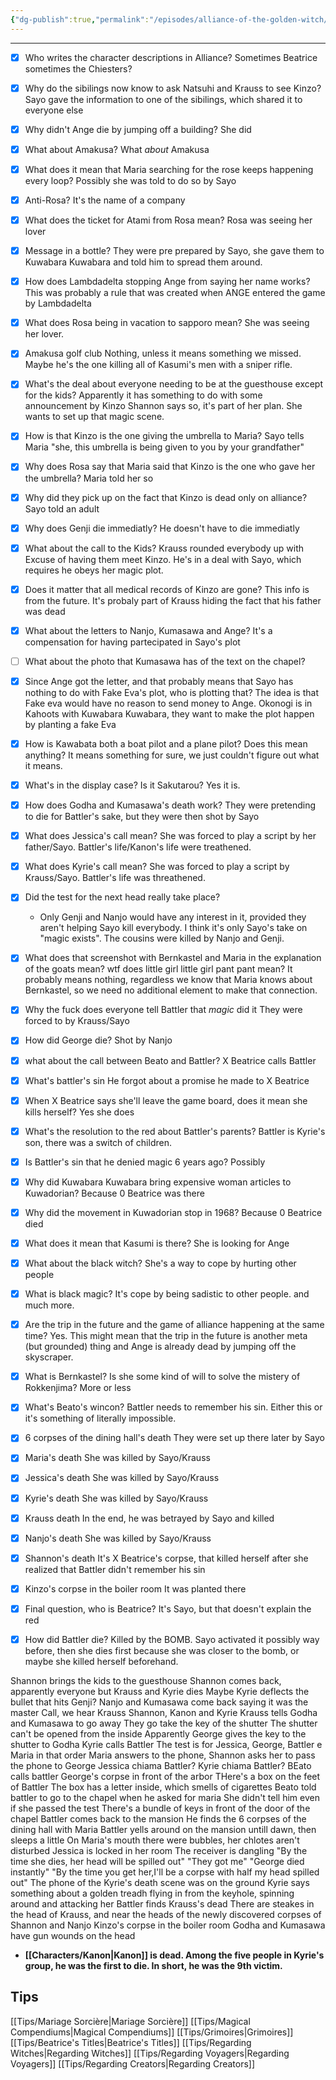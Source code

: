 ```yaml
---
{"dg-publish":true,"permalink":"/episodes/alliance-of-the-golden-witch/","created":"2025-02-27T17:44:11.764+01:00","updated":"2025-03-18T20:10:38.769+01:00"}
---
```



---

- [x] Who writes the character descriptions in Alliance?
Sometimes Beatrice sometimes the Chiesters?
- [x] Why do the sibilings now know to ask Natsuhi and Krauss to see Kinzo?
Sayo gave the information to one of the sibilings, which shared it to everyone else
- [x] Why didn't Ange die by jumping off a building?
She did
- [x] What about Amakusa?
What *about* Amakusa
- [x] What does it mean that Maria searching for the rose keeps happening every loop?
Possibly she was told to do so by Sayo
- [x] Anti-Rosa?
It's the name of a company
- [x] What does the ticket for Atami from Rosa mean?
Rosa was seeing her lover
- [x] Message in a bottle?
They were pre prepared by Sayo, she gave them to Kuwabara Kuwabara and told him to spread them around.
- [x] How does Lambdadelta stopping Ange from saying her name works?
This was probably a rule that was created when ANGE entered the game by Lambdadelta
- [x] What does Rosa being in vacation to sapporo mean?
She was seeing her lover.
- [x] Amakusa golf club
Nothing, unless it means something we missed. Maybe he's the one killing all of Kasumi's men with a sniper rifle.
- [x] What's the deal about everyone needing to be at the guesthouse except for the kids? Apparently it has something to do with some announcement by Kinzo
Shannon says so, it's part of her plan. She wants to set up that magic scene.
- [x] How is that Kinzo is the one giving the umbrella to Maria?
Sayo tells Maria "she, this umbrella is being given to you by your grandfather"
- [x] Why does Rosa say that Maria said that Kinzo is the one who gave her the umbrella?
Maria told her so
- [x] Why did they pick up on the fact that Kinzo is dead only on alliance?
Sayo told an adult
- [x] Why does Genji die immediatly?
He doesn't have to die immediatly
- [x] What about the call to the Kids?
Krauss rounded everybody up with Excuse of having them meet Kinzo.
He's in a deal with Sayo, which requires he obeys her magic plot.
- [x] Does it matter that all medical records of Kinzo are gone? This info is from the future.
It's probaly part of Krauss hiding the fact that his father was dead
- [x] What about the letters to Nanjo, Kumasawa and Ange?
It's a compensation for having partecipated in Sayo's plot
- [ ] What about the photo that Kumasawa has of the text on the chapel?
- [x] Since Ange got the letter, and that probably means that Sayo has nothing to do with Fake Eva's plot, who is plotting that? The idea is that Fake eva would have no reason to send money to Ange.
Okonogi is in Kahoots with Kuwabara Kuwabara, they want to make the plot happen by planting a fake Eva
- [x] How is Kawabata both a boat pilot and a plane pilot? Does this mean anything?
It means something for sure, we just couldn't figure out what it means.
- [x] What's in the display case? Is it Sakutarou?
Yes it is.
- [x] How does Godha and Kumasawa's death work?
They were pretending to die for Battler's sake, but they were then shot by Sayo
- [x] What does Jessica's call mean?
She was forced to play a script by her father/Sayo. Battler's life/Kanon's life were treathened.
- [x] What does Kyrie's call mean?
She was forced to play a script by Krauss/Sayo. Battler's life was threathened.
- [x] Did the test for the next head really take place?
	- Only Genji and Nanjo would have any interest in it, provided they aren't helping Sayo kill everybody.
I think it's only Sayo's take on "magic exists". The cousins were killed by Nanjo and Genji.
- [x] What does that screenshot with Bernkastel and Maria in the explanation of the goats mean? wtf does little girl little girl pant pant mean?
It probably means nothing, regardless we know that Maria knows about Bernkastel, so we need no additional element to make that connection.
- [x] Why the fuck does everyone tell Battler that *magic* did it
They were forced to by Krauss/Sayo
- [x] How did George die?
Shot by Nanjo
- [x] what about the call between Beato and Battler?
X Beatrice calls Battler
- [x] What's battler's sin
He forgot about a promise he made to X Beatrice
- [x] When X Beatrice says she'll leave the game board, does it mean she kills herself?
Yes she does
- [x] What's the resolution to the red about Battler's parents?
Battler is Kyrie's son, there was a switch of children.
- [x] Is Battler's sin that he denied magic 6 years ago?
Possibly
- [x] Why did Kuwabara Kuwabara bring expensive woman articles to Kuwadorian?
Because 0 Beatrice was there
- [x] Why did the movement in Kuwadorian stop in 1968?
Because 0 Beatrice died
- [x] What does it mean that Kasumi is there?
She is looking for Ange
- [x] What about the black witch?
She's a way to cope by hurting other people
- [x] What is black magic?
It's cope by being sadistic to other people. and much more.
- [x] Are the trip in the future and the game of alliance happening at the same time?
Yes. This might mean that the trip in the future is another meta (but grounded) thing and Ange is already dead by jumping off the skyscraper.
- [x] What is Bernkastel? Is she some kind of will to solve the mistery of Rokkenjima?
More or less
- [x] What's Beato's wincon?
Battler needs to remember his sin. Either this or it's something of literally impossible.
- [x] 6 corpses of the dining hall's death
They were set up there later by Sayo
- [x] Maria's death
She was killed by Sayo/Krauss
- [x] Jessica's death
She was killed by Sayo/Krauss
- [x] Kyrie's death
She was killed by Sayo/Krauss
- [x] Krauss death
In the end, he was betrayed by Sayo and killed
- [x] Nanjo's death
She was killed by Sayo/Krauss
- [x] Shannon's death
It's X Beatrice's corpse, that killed herself after she realized that Battler didn't remember his sin
- [x] Kinzo's corpse in the boiler room
It was planted there
- [x] Final question, who is Beatrice?
It's Sayo, but that doesn't explain the red
- [x] How did Battler die?
Killed by the BOMB. Sayo activated it possibly way before, then she dies first because she was closer to the bomb, or maybe she killed herself beforehand.


Shannon brings the kids to the guesthouse
Shannon comes back, apparently everyone but Krauss and Kyrie dies
Maybe Kyrie deflects the bullet that hits Genji?
Nanjo and Kumasawa come back saying it was the master
Call, we hear Krauss Shannon, Kanon and Kyrie
Krauss tells Godha and Kumasawa to go away
They go take the key of the shutter
The shutter can't be opened from the inside
Apparently George gives the key to the shutter to Godha
Kyrie calls Battler
The test is for Jessica, George, Battler e Maria in that order
Maria answers to the phone, Shannon asks her to pass the phone to George
Jessica chiama Battler?
Kyrie chiama Battler?
BEato calls battler
George's corpse in front of the arbor
THere's a box on the feet of Battler
The box has a letter inside, which smells of cigarettes
Beato told battler to go to the chapel when he asked for maria
She didn't tell him even if she passed the test
There's a bundle of keys in front of the door of the chapel
Battler comes back to the mansion
He finds the 6 corpses of the dining hall with Maria
Battler yells around on the mansion untill dawn, then sleeps a little
On Maria's mouth there were bubbles, her chlotes aren't disturbed
Jessica is locked in her room
The receiver is dangling
"By the time she dies, her head will be spilled out"
"They got me"
"George died instantly"
"By the time you get her,I'll be a corpse with half my head spilled out"
The phone of the Kyrie's death scene was on the ground
Kyrie says something about a golden treadh flying in from the keyhole, spinning around and attacking her
Battler finds Krauss's dead
There are steakes in the head of Krauss, and near the heads of the newly discovered corpses of Shannon and Nanjo
Kinzo's corpse in the boiler room
Godha and Kumasawa have gun wounds on the head


- __[[Characters/Kanon\|Kanon]] is dead. Among the five people in Kyrie's group, he was the first to die. In short, he was the 9th victim.__

## Tips
[[Tips/Mariage Sorcière\|Mariage Sorcière]]
[[Tips/Magical Compendiums\|Magical Compendiums]]
[[Tips/Grimoires\|Grimoires]]
[[Tips/Beatrice's Titles\|Beatrice's Titles]]
[[Tips/Regarding Witches\|Regarding Witches]]
[[Tips/Regarding Voyagers\|Regarding Voyagers]]
[[Tips/Regarding Creators\|Regarding Creators]]